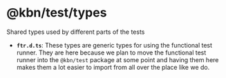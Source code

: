 # @kbn/test/types

Shared types used by different parts of the tests

 - **`ftr.d.ts`**: These types are generic types for using the functional test runner. They are here because we plan to move the functional test runner into the `@kbn/test` package at some point and having them here makes them a lot easier to import from all over the place like we do.